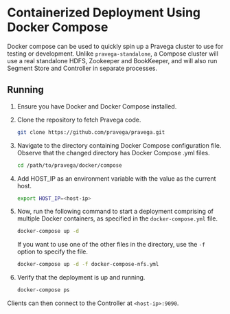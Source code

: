 <!--
Copyright (c) 2017 Dell Inc., or its subsidiaries. All Rights Reserved.

Licensed under the Apache License, Version 2.0 (the "License");
you may not use this file except in compliance with the License.
You may obtain a copy of the License at

    http://www.apache.org/licenses/LICENSE-2.0
-->
# Containerized Deployment Using Docker Compose

Docker compose can be used to quickly spin up a Pravega cluster to use for testing or development. Unlike 
`pravega-standalone`, a Compose cluster will use a real standalone HDFS, Zookeeper and BookKeeper, and will also run
Segment Store and Controller in separate processes.

## Running

1. Ensure you have Docker and Docker Compose installed.

2. Clone the repository to fetch Pravega code.

   ```bash
   git clone https://github.com/pravega/pravega.git
   ```

3. Navigate to the directory containing Docker Compose configuration file. Observe that the changed directory has Docker Compose .yml files.

   ```bash
   cd /path/to/pravega/docker/compose
   ```

4. Add HOST_IP as an environment variable with the value as the current host.

   ```bash
   export HOST_IP=<host-ip>
   ```

5. Now, run the following command to start a deployment comprising of multiple Docker containers, as specified in the
   `docker-compose.yml` file.

   ```bash
   docker-compose up -d
   ```

   If you want to use one of the other files in the directory, use the `-f` option to specify the file.

   ```bash
   docker-compose up -d -f docker-compose-nfs.yml
   ```

6. Verify that the deployment is up and running.

   ```bash
   docker-compose ps
   ```

Clients can then connect to the Controller at `<host-ip>:9090`.

